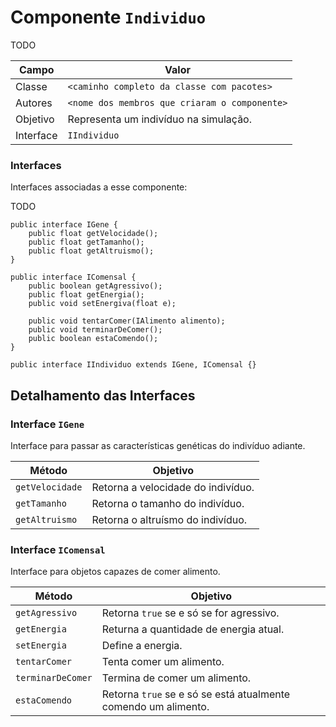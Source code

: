 # Componente `Individuo`

TODO

Campo | Valor
----- | -----
Classe | `<caminho completo da classe com pacotes>`
Autores | `<nome dos membros que criaram o componente>`
Objetivo | Representa um indivíduo na simulação.
Interface | `IIndividuo`

### Interfaces

Interfaces associadas a esse componente:

TODO

```
public interface IGene {
    public float getVelocidade();
    public float getTamanho();
    public float getAltruismo();
}

public interface IComensal {
    public boolean getAgressivo();
    public float getEnergia();
    public void setEnergiva(float e);

    public void tentarComer(IAlimento alimento);
    public void terminarDeComer();
    public boolean estaComendo();
}

public interface IIndividuo extends IGene, IComensal {}
```

## Detalhamento das Interfaces

### Interface `IGene`

Interface para passar as características genéticas do indivíduo adiante.

Método | Objetivo
------ | --------
`getVelocidade` | Retorna a velocidade do indivíduo.
`getTamanho` | Retorna o tamanho do indivíduo.
`getAltruismo` | Retorna o altruísmo do indivíduo.

### Interface `IComensal`

Interface para objetos capazes de comer alimento.

Método | Objetivo
------ | --------
`getAgressivo` | Retorna `true` se e só se for agressivo.
`getEnergia` | Returna a quantidade de energia atual.
`setEnergia` | Define a energia.
`tentarComer` | Tenta comer um alimento.
`terminarDeComer` | Termina de comer um alimento.
`estaComendo` | Retorna `true` se e só se está atualmente comendo um alimento.
